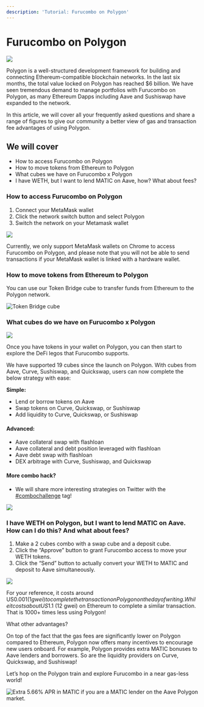 ```yaml
---
description: 'Tutorial: Furucombo on Polygon'
---
```


# Furucombo on Polygon

![](../../.gitbook/assets/1\_OUv-hl7oAr7\_pP2SlXVsrQ.png)

Polygon is a well-structured development framework for building and connecting Ethereum-compatible blockchain networks. In the last six months, the total value locked on Polygon has reached $6 billion. We have seen tremendous demand to manage portfolios with Furucombo on Polygon, as many Ethereum Dapps including Aave and Sushiswap have expanded to the network.

In this article, we will cover all your frequently asked questions and share a range of figures to give our community a better view of gas and transaction fee advantages of using Polygon.

## We will cover <a href="#68a4" id="68a4"></a>

* How to access Furucombo on Polygon
* How to move tokens from Ethereum to Polygon
* What cubes we have on Furucombo x Polygon
* I have WETH, but I want to lend MATIC on Aave, how? What about fees?

### How to access Furucombo on Polygon <a href="#1358" id="1358"></a>

1. Connect your MetaMask wallet
2. Click the network switch button and select Polygon
3. Switch the network on your Metamask wallet

![](../../.gitbook/assets/0\_-vnNv6lmzCEedIEW.gif)

Currently, we only support MetaMask wallets on Chrome to access Furucombo on Polygon, and please note that you will not be able to send transactions if your MetaMask wallet is linked with a hardware wallet.

### How to move tokens from Ethereum to Polygon <a href="#9c1a" id="9c1a"></a>

You can use our Token Bridge cube to transfer funds from Ethereum to the Polygon network.

![Token Bridge cube](<../../.gitbook/assets/FireShot Capture 069 - FURUCOMBO \_Create all kinds of DeFi combo. - beta.furucombo.app.png>)

### What cubes do we have on Furucombo x Polygon <a href="#d573" id="d573"></a>

![](../../.gitbook/assets/1\_dTnRyXGZSEEY-JtV9BQA7w.png)

Once you have tokens in your wallet on Polygon, you can then start to explore the DeFi legos that Furucombo supports.

We have supported 19 cubes since the launch on Polygon. With cubes from Aave, Curve, Sushiswap, and Quickswap, users can now complete the below strategy with ease:

**Simple:**

* Lend or borrow tokens on Aave
* Swap tokens on Curve, Quickswap, or Sushiswap
* Add liquidity to Curve, Quickswap, or Sushiswap

#### **Advanced:**

* Aave collateral swap with flashloan
* Aave collateral and debt position leveraged with flashloan
* Aave debt swap with flashloan
* DEX arbitrage with Curve, Sushiswap, and Quickswap

#### **More combo hack?**

* We will share more interesting strategies on Twitter with the[ #combochallenge](https://twitter.com/hashtag/combochallenge?src=hashtag\_click) tag!

![](../../.gitbook/assets/0\_pfewhDlbsTf3Kbxd.png)

### **I have WETH on Polygon, but I want to lend MATIC on Aave. How can I do this? And what about fees?**

1. Make a 2 cubes combo with a swap cube and a deposit cube.
2. Click the “Approve” button to grant Furucombo access to move your WETH tokens.
3. Click the “Send” button to actually convert your WETH to MATIC and deposit to Aave simultaneously.

![](../../.gitbook/assets/0\_tSnohBO0S69Pv\_ZU.png)

For your reference, it costs around US$0.001 (1 gwei) to complete the transaction on Polygon on the day of writing. While it costs about US$1.1 (12 gwei) on Ethereum to complete a similar transaction. That is 1000+ times less using Polygon!

What other advantages?

On top of the fact that the gas fees are significantly lower on Polygon compared to Ethereum, Polygon now offers many incentives to encourage new users onboard. For example, Polygon provides extra MATIC bonuses to Aave lenders and borrowers. So are the liquidity providers on Curve, Quickswap, and Sushiswap!

Let’s hop on the Polygon train and explore Furucombo in a near gas-less world!

![Extra 5.66% APR in MATIC if you are a MATIC lender on the Aave Polygon market.](../../.gitbook/assets/0\_8p24i\_VABR1xQb-r.png)
